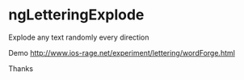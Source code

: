 # ngLetteringExplode
Explode any text randomly every direction

Demo
http://www.ios-rage.net/experiment/lettering/wordForge.html

Thanks
